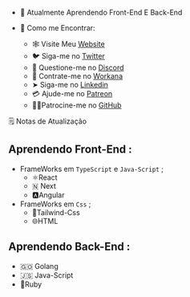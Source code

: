 - 🧠 Atualmente Aprendendo Front-End E Back-End 

- 🙋 Como me Encontrar:

  - 🕸️ Visite Meu [Website]()
  - 🐦 Siga-me no [Twitter]() 
  - 🔌 Questione-me no [Discord]()
  - 🤝 Contrate-me no [Workana](https://www.workana.com/freelancer/019abdac0b15b679c623a49fd486b17c?utm_source=share-profile&utm_medium=email&utm_campaign=share-2022-05-06)
  -  ➤ Siga-me no [Linkedin](https://matrix.to/#/+atmachine:matrix.org)
  -  💳 Ajude-me no [Patreon]()
  - 🙅🏼Patrocine-me  no [GitHub]()


🗒️ Notas de Atualização

##  Aprendendo Front-End : 
  - FrameWorks em `TypeScript` e `Java-Script` ;
    - ⚛️React 
    - 🇳 Next
    - 🅰️Angular
  - FrameWorks em `Css` ;
    - 💨Tailwind-Css
    - 🌐HTML
## Aprendendo  Back-End : 
  - 🇬🇴  Golang 
  - 🇯🇸  Java-Script
  - 💎Ruby
